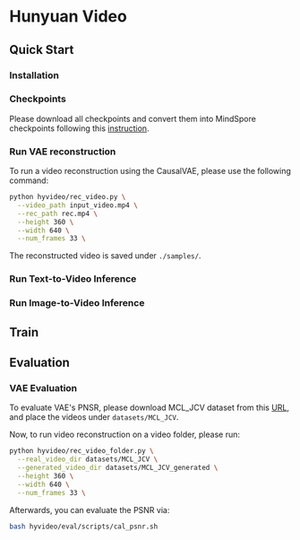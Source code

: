 # Hunyuan Video


## Quick Start

### Installation

### Checkpoints

Please download all checkpoints and convert them into MindSpore checkpoints following this [instruction](./ckpts/README.md).

### Run VAE reconstruction

To run a video reconstruction using the CausalVAE, please use the following command:
```bash
python hyvideo/rec_video.py \
  --video_path input_video.mp4 \
  --rec_path rec.mp4 \
  --height 360 \
  --width 640 \
  --num_frames 33 \
```
The reconstructed video is saved under `./samples/`.


### Run Text-to-Video Inference




### Run Image-to-Video Inference


## Train


## Evaluation


### VAE Evaluation

To evaluate VAE's PNSR, please download MCL_JCV dataset from this [URL](https://mcl.usc.edu/mcl-jcv-dataset/), and place the videos under `datasets/MCL_JCV`.

Now, to run video reconstruction on a video folder, please run:

```bash
python hyvideo/rec_video_folder.py \
  --real_video_dir datasets/MCL_JCV \
  --generated_video_dir datasets/MCL_JCV_generated \
  --height 360 \
  --width 640 \
  --num_frames 33 \
```

Afterwards, you can evaluate the PSNR via:
```bash
bash hyvideo/eval/scripts/cal_psnr.sh
```

